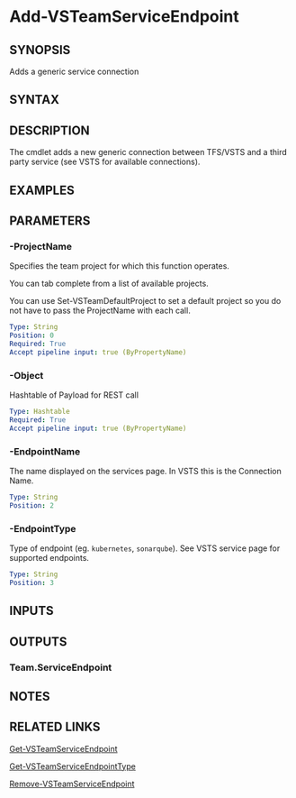 


# Add-VSTeamServiceEndpoint

## SYNOPSIS

Adds a generic service connection

## SYNTAX

## DESCRIPTION

The cmdlet adds a new generic connection between TFS/VSTS and a third party service (see VSTS for available connections).

## EXAMPLES

## PARAMETERS

### -ProjectName

Specifies the team project for which this function operates.

You can tab complete from a list of available projects.

You can use Set-VSTeamDefaultProject to set a default project so
you do not have to pass the ProjectName with each call.

```yaml
Type: String
Position: 0
Required: True
Accept pipeline input: true (ByPropertyName)
```

### -Object

Hashtable of Payload for REST call

```yaml
Type: Hashtable
Required: True
Accept pipeline input: true (ByPropertyName)
```

### -EndpointName

The name displayed on the services page. In VSTS this is the Connection Name.

```yaml
Type: String
Position: 2
```

### -EndpointType

Type of endpoint (eg. `kubernetes`, `sonarqube`). See VSTS service page for supported endpoints.

```yaml
Type: String
Position: 3
```

## INPUTS

## OUTPUTS

### Team.ServiceEndpoint

## NOTES

## RELATED LINKS

[Get-VSTeamServiceEndpoint](Get-VSTeamServiceEndpoint.md)

[Get-VSTeamServiceEndpointType](Get-VSTeamServiceEndpointType.md)

[Remove-VSTeamServiceEndpoint](Remove-VSTeamServiceEndpoint.md)

